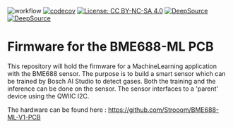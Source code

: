 ![workflow](https://github.com/strooom/BME688-ML-v1-SW/actions/workflows/testbuildrelease.yml/badge.svg)
[![codecov](https://codecov.io/gh/Strooom/BME688-ML-v1-SW/branch/develop/graph/badge.svg?token=1YU44QFM6B)](https://codecov.io/gh/Strooom/BME688-ML-v1-SW)
[![License: CC BY-NC-SA 4.0](https://img.shields.io/badge/License-CC_BY--NC--SA_4.0-lightgrey.svg)](https://creativecommons.org/licenses/by-nc-sa/4.0/)
[![DeepSource](https://app.deepsource.com/gh/Strooom/BME688-ML-SW.svg/?label=active+issues&show_trend=true&token=zlNcnPfKz-hS2mY2oRJuvLvB)](https://app.deepsource.com/gh/Strooom/BME688-ML-SW/)
[![DeepSource](https://app.deepsource.com/gh/Strooom/BME688-ML-SW.svg/?label=code+coverage&show_trend=true&token=zlNcnPfKz-hS2mY2oRJuvLvB)](https://app.deepsource.com/gh/Strooom/BME688-ML-SW/)

# Firmware for the BME688-ML PCB

This repository will hold the firmware for a MachineLearning application with the BME688 sensor.
The purpose is to build a smart sensor which can be trained by Bosch AI Studio to detect gases. Both the training and the inference can be done on the sensor. The sensor interfaces to a 'parent' device using the QWIIC I2C.

The hardware can be found here : https://github.com/Strooom/BME688-ML-V1-PCB

